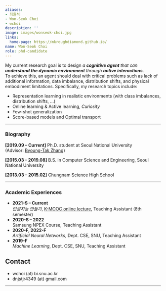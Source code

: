 ```yaml
---
aliases:
- 최원석
- Won-Seok Choi
- wchoi
description: ''
image: images/wonseok-choi.jpg
links:
  home-page: https://mkroughdiamond.github.io/
name: Won-Seok Choi
role: phd-candidate
---
```


My current research goal is to design *a **cognitive agent** that can **understand the dynamic environment** through **active interactions***.  
To achieve this, an agent should deal with critical problems such as lack of additional information, data imbalance, distribution shifts, and physical embodiment limitations. Specifically, my research topics include:

- Representation learning in realistic environments (with class imbalances, distribution shifts, …)  
- Online learning & Active learning, *Curiosity*  
- Few-shot generalization  
- Score-based models and Optimal transport

---
### Biography

**[2019.09 – Current]** Ph.D. student at Seoul National University  
(Advisor: [Byoung-Tak Zhang](https://bi.snu.ac.kr/~btzhang))  

**[2015.03 – 2019.08]** B.S. in Computer Science and Engineering, Seoul National University  

**[2013.03 – 2015.02]** Chungnam Science High School

---

### Academic Experiences

- **2021-S – Current**  
  *인공지능 만들기*, [K-MOOC online lecture](https://www.kmooc.kr/), Teaching Assistant (8th semester)  
- **2020-S – 2022**  
  Samsung NPEX Course, Teaching Assistant  
- **2020-F, 2022-F**  
  *Artificial Neural Networks*, Dept. CSE, SNU, Teaching Assistant  
- **2019-F**  
  *Machine Learning*, Dept. CSE, SNU, Teaching Assistant


## Contact

- wchoi (at) bi.snu.ac.kr  
- dnjstjr4349 (at) gmail.com

---